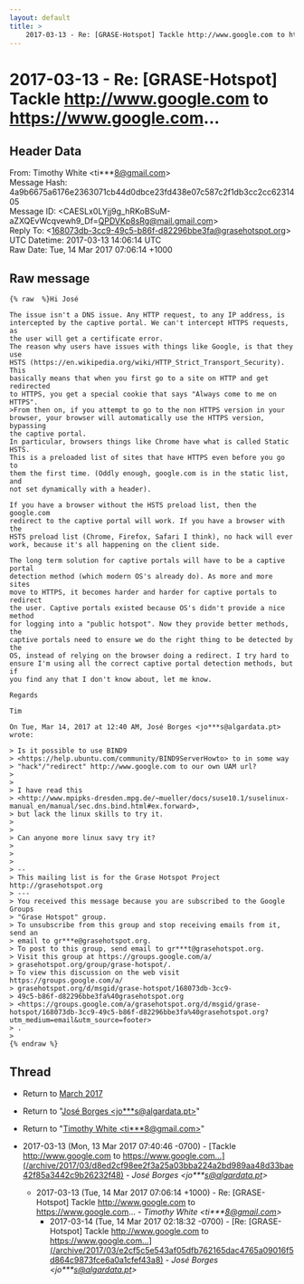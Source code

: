```yaml
---
layout: default
title: >
    2017-03-13 - Re: [GRASE-Hotspot] Tackle http://www.google.com to https://www.google.com...
---
```


# 2017-03-13 - Re: [GRASE-Hotspot] Tackle http://www.google.com to https://www.google.com...

## Header Data

From: Timothy White \<ti***8@gmail.com\><br>
Message Hash: 4a9b6675a6176e2363071cb44d0dbce23fd438e07c587c2f1db3cc2cc6231405<br>
Message ID: \<CAESLx0LYjj9g_hRKoBSuM-aZXQEvWcqvewh9_Df=QPDVKp8sRg@mail.gmail.com\><br>
Reply To: \<168073db-3cc9-49c5-b86f-d82296bbe3fa@grasehotspot.org\><br>
UTC Datetime: 2017-03-13 14:06:14 UTC<br>
Raw Date: Tue, 14 Mar 2017 07:06:14 +1000<br>

## Raw message

```
{% raw  %}Hi José

The issue isn't a DNS issue. Any HTTP request, to any IP address, is
intercepted by the captive portal. We can't intercept HTTPS requests, as
the user will get a certificate error.
The reason why users have issues with things like Google, is that they use
HSTS (https://en.wikipedia.org/wiki/HTTP_Strict_Transport_Security). This
basically means that when you first go to a site on HTTP and get redirected
to HTTPS, you get a special cookie that says "Always come to me on HTTPS".
>From then on, if you attempt to go to the non HTTPS version in your
browser, your browser will automatically use the HTTPS version, bypassing
the captive portal.
In particular, browsers things like Chrome have what is called Static HSTS.
This is a preloaded list of sites that have HTTPS even before you go to
them the first time. (Oddly enough, google.com is in the static list, and
not set dynamically with a header).

If you have a browser without the HSTS preload list, then the google.com
redirect to the captive portal will work. If you have a browser with the
HSTS preload list (Chrome, Firefox, Safari I think), no hack will ever
work, because it's all happening on the client side.

The long term solution for captive portals will have to be a captive portal
detection method (which modern OS's already do). As more and more sites
move to HTTPS, it becomes harder and harder for captive portals to redirect
the user. Captive portals existed because OS's didn't provide a nice method
for logging into a "public hotspot". Now they provide better methods, the
captive portals need to ensure we do the right thing to be detected by the
OS, instead of relying on the browser doing a redirect. I try hard to
ensure I'm using all the correct captive portal detection methods, but if
you find any that I don't know about, let me know.

Regards

Tim

On Tue, Mar 14, 2017 at 12:40 AM, José Borges <jo***s@algardata.pt>
wrote:

> Is it possible to use BIND9
> <https://help.ubuntu.com/community/BIND9ServerHowto> to in some way
> "hack"/"redirect" http://www.google.com to our own UAM url?
>
>
> I have read this
> <http://www.mpipks-dresden.mpg.de/~mueller/docs/suse10.1/suselinux-manual_en/manual/sec.dns.bind.html#ex.forward>,
> but lack the linux skills to try it.
>
>
> Can anyone more linux savy try it?
>
>
>
> --
> This mailing list is for the Grase Hotspot Project http://grasehotspot.org
> ---
> You received this message because you are subscribed to the Google Groups
> "Grase Hotspot" group.
> To unsubscribe from this group and stop receiving emails from it, send an
> email to gr***e@grasehotspot.org.
> To post to this group, send email to gr***t@grasehotspot.org.
> Visit this group at https://groups.google.com/a/
> grasehotspot.org/group/grase-hotspot/.
> To view this discussion on the web visit https://groups.google.com/a/
> grasehotspot.org/d/msgid/grase-hotspot/168073db-3cc9-
> 49c5-b86f-d82296bbe3fa%40grasehotspot.org
> <https://groups.google.com/a/grasehotspot.org/d/msgid/grase-hotspot/168073db-3cc9-49c5-b86f-d82296bbe3fa%40grasehotspot.org?utm_medium=email&utm_source=footer>
> .
>
{% endraw %}
```

## Thread

+ Return to [March 2017](/archive/2017/03)

+ Return to "[José Borges <jo***s<span>@</span>algardata.pt>](/authors/jo___s_at_algardata_pt)"
+ Return to "[Timothy White <ti***8<span>@</span>gmail.com>](/authors/ti___8_at_gmail_com)"

+ 2017-03-13 (Mon, 13 Mar 2017 07:40:46 -0700) - [Tackle http://www.google.com to https://www.google.com...](/archive/2017/03/d8ed2cf98ee2f3a25a03bba224a2bd989aa48d33bae42f85a3442c9b26232f48) - _José Borges \<jo***s@algardata.pt\>_
  + 2017-03-13 (Tue, 14 Mar 2017 07:06:14 +1000) - Re: [GRASE-Hotspot] Tackle http://www.google.com to https://www.google.com... - _Timothy White \<ti***8@gmail.com\>_
    + 2017-03-14 (Tue, 14 Mar 2017 02:18:32 -0700) - [Re: [GRASE-Hotspot] Tackle http://www.google.com to https://www.google.com...](/archive/2017/03/e2cf5c5e543af05dfb762165dac4765a09016f5d864c9873fce6a0a1cfef43a8) - _José Borges \<jo***s@algardata.pt\>_

